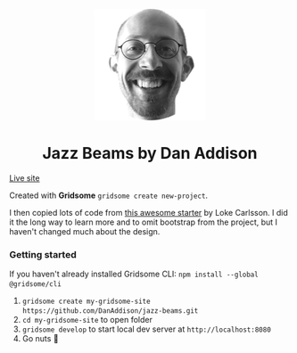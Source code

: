 <p align="center">
  <a href="https://danaddisoncreative.com">
    <img alt="logo of whiskey tumbler with ice cubes" src="src/favicon.png" width="200" />
  </a>
</p>
<h1 align="center">
  Jazz Beams by Dan Addison
</h1>

[Live site](https://jazzbeams.com)

Created with **Gridsome** `gridsome create new-project`.

I then copied lots of code from [this awesome starter](https://github.com/LokeCarlsson/gridsome-starter-resume) by Loke Carlsson. I did it the long way to learn more and to omit bootstrap from the project, but I haven't changed much about the design.

### Getting started

If you haven't already installed Gridsome CLI: `npm install --global @gridsome/cli`

1. `gridsome create my-gridsome-site https://github.com/DanAddison/jazz-beams.git`
2. `cd my-gridsome-site` to open folder
3. `gridsome develop` to start local dev server at `http://localhost:8080`
4. Go nuts 🙌
